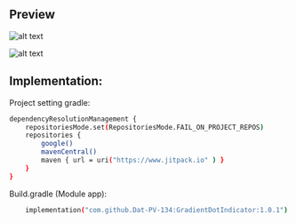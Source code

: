 ## Preview

![alt text](https://github.com/Dat-PV-134GradientDotIndicator/blob/main/preview_1.jpg)

![alt text](https://github.com/Dat-PV-134GradientDotIndicator/blob/main/preview_2.jpg)

## Implementation:
Project setting gradle:

```sh
dependencyResolutionManagement {
    repositoriesMode.set(RepositoriesMode.FAIL_ON_PROJECT_REPOS)
    repositories {
        google()
        mavenCentral()
        maven { url = uri("https://www.jitpack.io" ) }
    }
}
```

Build.gradle (Module app):

```sh
    implementation("com.github.Dat-PV-134:GradientDotIndicator:1.0.1")
```
